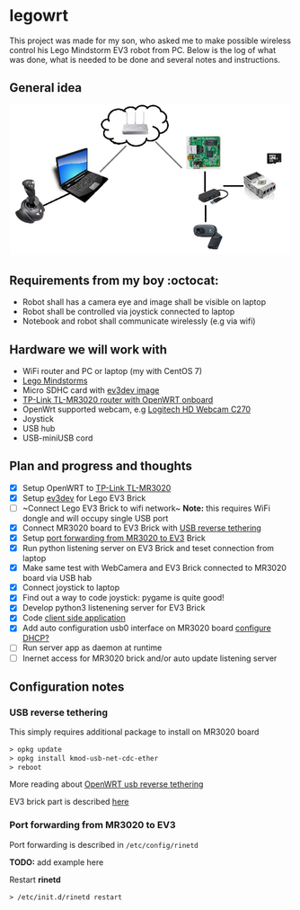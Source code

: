 # legowrt
This project was made for my son, who asked me to make possible wireless control his Lego Mindstorm EV3 robot from PC.
Below is the log of what was done, what is needed to be done and several notes and instructions.

## General idea
![legowrt idea](images/legowrt.jpg)

## Requirements from my boy :octocat:
* Robot shall has a camera eye and image shall be visible on laptop
* Robot shall be controlled via joystick connected to laptop
* Notebook and robot shall communicate wirelessly (e.g via wifi)

## Hardware we will work with
* WiFi router and PC or laptop (my with CentOS 7)
* [Lego Mindstorms](https://www.lego.com/mindstorms/)
* Micro SDHC card with [ev3dev image](http://www.ev3dev.org/docs/getting-started/)
* [TP-Link TL-MR3020 router with OpenWRT onboard](https://wiki.openwrt.org/toh/tp-link/tl-mr3020)
* OpenWrt supported webcam, e.g [Logitech HD Webcam C270](http://www.logitech.com/en-us/product/hd-webcam-c270)
* Joystick 
* USB hub
* USB-miniUSB cord

## Plan and progress and thoughts
- [x] Setup OpenWRT to [TP-Link TL-MR3020](https://wiki.openwrt.org/toh/tp-link/tl-mr3020)
- [x] Setup [ev3dev](http://www.ev3dev.org/docs/getting-started/) for Lego EV3 Brick
- [ ] ~Connect Lego EV3 Brick to wifi network~ **Note:** this requires WiFi dongle and will occupy single USB port
- [x] Connect MR3020 board to EV3 Brick with [USB reverse tethering](#USB-reverse-tethering)
- [x] Setup [port forwarding from MR3020 to EV3](#Port-forwarding-from-MR3020-to-EV3) Brick
- [x] Run python listening server on EV3 Brick and teset connection from laptop 
- [x] Make same test with WebCamera and EV3 Brick connected to MR3020 board via USB hab
- [x] Connect joystick to laptop
- [x] Find out a way to code joystick: pygame is quite good!
- [x] Develop python3 listenening server for EV3 Brick
- [x] Code [client side application](src/client)
- [x] Add auto configuration usb0 interface on MR3020 board [configure DHCP?](http://en.qi-hardware.com/wiki/Ethernet_over_USB#Editing-the-Host's-Network-Configuration)
- [ ] Run server app as daemon at runtime
- [ ] Inernet access for MR3020 brick and/or auto update listening server

## Configuration notes
### USB reverse tethering
This simply requires additional package to install on MR3020 board
```shell
> opkg update
> opkg install kmod-usb-net-cdc-ether
> reboot
```
More reading about [OpenWRT usb reverse tethering](https://wiki.openwrt.org/doc/howto/usb.reverse.tethering)

EV3 brick part is described [here](http://www.ev3dev.org/docs/tutorials/connecting-to-the-internet-via-usb/)


### Port forwarding from MR3020 to EV3
Port forwarding is described in ```/etc/config/rinetd``` 

**TODO:** add example here

Restart **rinetd**
```
> /etc/init.d/rinetd restart
```






